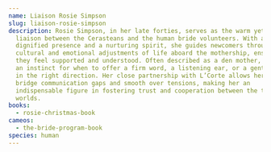 ```yaml
---
name: Liaison Rosie Simpson
slug: liaison-rosie-simpson
description: Rosie Simpson, in her late forties, serves as the warm yet capable
  liaison between the Cerasteans and the human bride volunteers. With a
  dignified presence and a nurturing spirit, she guides newcomers through the
  cultural and emotional adjustments of life aboard the mothership, ensuring
  they feel supported and understood. Often described as a den mother, Rosie has
  an instinct for when to offer a firm word, a listening ear, or a gentle nudge
  in the right direction. Her close partnership with L’Corte allows her to
  bridge communication gaps and smooth over tensions, making her an
  indispensable figure in fostering trust and cooperation between the two
  worlds.
books:
  - rosie-christmas-book
cameos:
  - the-bride-program-book
species: human
---
```

